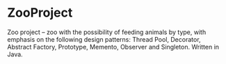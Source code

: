 # ZooProject
Zoo project – zoo with the possibility of feeding animals by type, with emphasis on the following design patterns: Thread Pool, Decorator, Abstract Factory, Prototype, Memento, Observer and Singleton. Written in Java.
